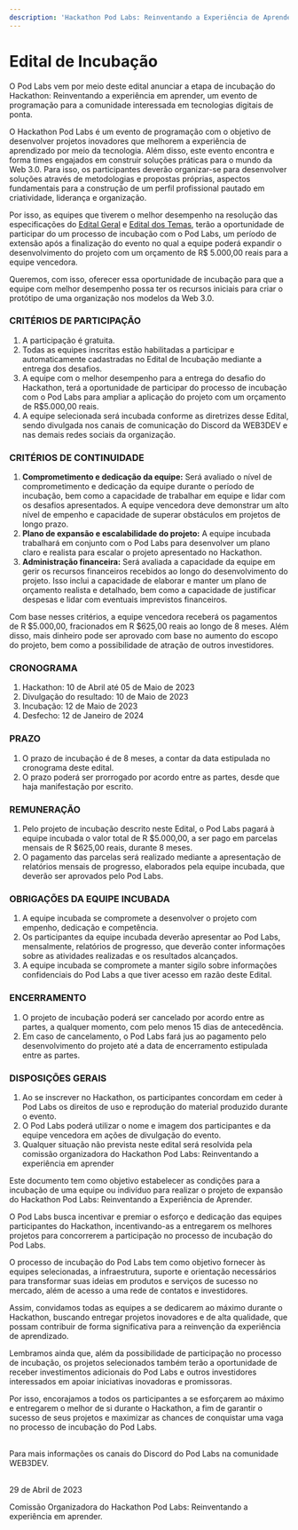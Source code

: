 ```yaml
---
description: 'Hackathon Pod Labs: Reinventando a Experiência de Aprender'
---
```


# Edital de Incubação

O Pod Labs vem por meio deste edital anunciar a etapa de incubação do Hackathon: Reinventando a experiência em aprender, um evento de programação para a comunidade interessada em tecnologias digitais de ponta. &#x20;

O Hackathon Pod Labs é um evento de programação com o objetivo de desenvolver projetos inovadores que melhorem a experiência de aprendizado por meio da tecnologia. Além disso, este evento encontra e forma times engajados em construir soluções práticas para o mundo da Web 3.0. Para isso, os participantes deverão organizar-se para desenvolver soluções através de metodologias e propostas próprias, aspectos fundamentais para a construção de um perfil profissional pautado em criatividade, liderança e organização. &#x20;

Por isso, as equipes que tiverem o melhor desempenho na resolução das especificações do [Edital Geral](edital-geral.md) e [Edital dos Temas](edital-dos-temas.md), terão a oportunidade de participar do um processo de incubação com o Pod Labs, um período de extensão após a finalização do evento no qual a equipe poderá expandir o desenvolvimento do projeto com um orçamento de R$ 5.000,00 reais para a equipe vencedora.

Queremos, com isso, oferecer essa oportunidade de incubação para que a equipe com melhor desempenho possa ter os recursos iniciais para criar o protótipo de uma organização nos modelos da Web 3.0.

### CRITÉRIOS DE PARTICIPAÇÃO

1. A participação é gratuita.
2. Todas as equipes inscritas estão habilitadas a participar e automaticamente cadastradas no Edital de Incubação mediante a entrega dos desafios.&#x20;
3. A equipe com o melhor desempenho para a entrega do desafio do Hackathon, terá a oportunidade de participar do processo de incubação com o Pod Labs para ampliar a aplicação do projeto com um orçamento de R$5.000,00 reais.
4. A equipe selecionada será incubada conforme as diretrizes desse Edital, sendo divulgada nos canais de comunicação do Discord da WEB3DEV e nas demais redes sociais da organização.&#x20;

### CRITÉRIOS DE CONTINUIDADE

1. **Comprometimento e dedicação da equipe:** Será avaliado o nível de comprometimento e dedicação da equipe durante o período de incubação, bem como a capacidade de trabalhar em equipe e lidar com os desafios apresentados. A equipe vencedora deve demonstrar um alto nível de empenho e capacidade de superar obstáculos em projetos de longo prazo.
2. **Plano de expansão e escalabilidade do projeto:** A equipe incubada trabalhará em conjunto com o Pod Labs para desenvolver um plano claro e realista para escalar o projeto apresentado no Hackathon.
3. **Administração financeira:** Será avaliada a capacidade da equipe em gerir os recursos financeiros recebidos ao longo do desenvolvimento do projeto. Isso inclui a capacidade de elaborar e manter um plano de orçamento realista e detalhado, bem como a capacidade de justificar despesas e lidar com eventuais imprevistos financeiros.

Com base nesses critérios, a equipe vencedora receberá os pagamentos de R $5.000,00, fracionados em R $625,00 reais ao longo de 8 meses. Além disso, mais dinheiro pode ser aprovado com base no aumento do escopo do projeto, bem como a possibilidade de atração de outros investidores.

### CRONOGRAMA

1. Hackathon: 10 de Abril até 05 de Maio de 2023&#x20;
2. Divulgação do resultado: 10 de Maio de 2023&#x20;
3. Incubação: 12 de Maio de 2023&#x20;
4. Desfecho: 12 de Janeiro de 2024

### PRAZO

1. &#x20;O prazo de incubação é de 8 meses, a contar da data estipulada no cronograma deste edital.
2. &#x20;O prazo poderá ser prorrogado por acordo entre as partes, desde que haja manifestação por escrito.

### REMUNERAÇÃO

1. Pelo projeto de incubação descrito neste Edital, o Pod Labs pagará à equipe incubada o valor total de R $5.000,00, a ser pago em parcelas mensais de R $625,00 reais, durante 8 meses.
2. O pagamento das parcelas será realizado mediante a apresentação de relatórios mensais de progresso, elaborados pela equipe incubada, que deverão ser aprovados pelo Pod Labs.

### OBRIGAÇÕES DA EQUIPE INCUBADA

1. A equipe incubada se compromete a desenvolver o projeto com empenho, dedicação e competência.
2. Os participantes da equipe incubada deverão apresentar ao Pod Labs, mensalmente, relatórios de progresso, que deverão conter informações sobre as atividades realizadas e os resultados alcançados.
3. A equipe incubada se compromete a manter sigilo sobre informações confidenciais do Pod Labs a que tiver acesso em razão deste Edital.

### ENCERRAMENTO

1. O projeto de incubação poderá ser cancelado por acordo entre as partes, a qualquer momento, com pelo menos 15 dias de antecedência.
2. Em caso de cancelamento, o Pod Labs fará jus ao pagamento pelo desenvolvimento do projeto até a data de encerramento estipulada entre as partes.

### DISPOSIÇÕES GERAIS

1. Ao se inscrever no Hackathon, os participantes concordam em ceder à Pod Labs os direitos de uso e reprodução do material produzido durante o evento.
2. O Pod Labs poderá utilizar o nome e imagem dos participantes e da equipe vencedora em ações de divulgação do evento.
3. Qualquer situação não prevista neste edital será resolvida pela comissão organizadora do Hackathon Pod Labs: Reinventando a experiência em aprender

Este documento tem como objetivo estabelecer as condições para a incubação de uma equipe ou indivíduo para realizar o projeto de expansão do Hackathon Pod Labs: Reinventando a Experiência de Aprender.

O Pod Labs busca incentivar e premiar o esforço e dedicação das equipes participantes do Hackathon, incentivando-as a entregarem os melhores projetos para concorrerem a participação no processo de incubação do Pod Labs.

O processo de incubação do Pod Labs tem como objetivo fornecer às equipes selecionadas, a infraestrutura, suporte e orientação necessários para transformar suas ideias em produtos e serviços de sucesso no mercado, além de acesso a uma rede de contatos e investidores.

Assim, convidamos todas as equipes a se dedicarem ao máximo durante o Hackathon, buscando entregar projetos inovadores e de alta qualidade, que possam contribuir de forma significativa para a reinvenção da experiência de aprendizado.

Lembramos ainda que, além da possibilidade de participação no processo de incubação, os projetos selecionados também terão a oportunidade de receber investimentos adicionais do Pod Labs e outros investidores interessados em apoiar iniciativas inovadoras e promissoras.

Por isso, encorajamos a todos os participantes a se esforçarem ao máximo e entregarem o melhor de si durante o Hackathon, a fim de garantir o sucesso de seus projetos e maximizar as chances de conquistar uma vaga no processo de incubação do Pod Labs.

\
Para mais informações os canais do Discord do Pod Labs na comunidade WEB3DEV.

\
29 de Abril de 2023

Comissão Organizadora do Hackathon Pod Labs: Reinventando a experiência em aprender.
